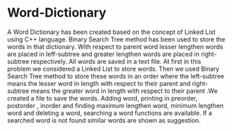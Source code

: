 # Word-Dictionary
A Word Dictionary has been created based on the concept of Linked List using C++ language. Binary Search Tree method has been used to store the words in that dictionary. With respect to parent word lesser lengthen words are placed in leff-subtree and greater lengthen words are placed in right-subtree respectively. All words are saved in a text file. At first in this problem we considered a Linked List to store words. Then we used Binary Search Tree method to store these words in an order where the left-subtree means the lesser word in length with respect to their parent and right-subtree means the greater word in length with respect to their parent .We created a file to save the words. Adding word, printing in preorder, postorder , inorder and finding maximum lengthen word, minimum lengthen word and deleting a word, searching a word functions are available. If a searched word is not found similar words are shown as suggestion.


